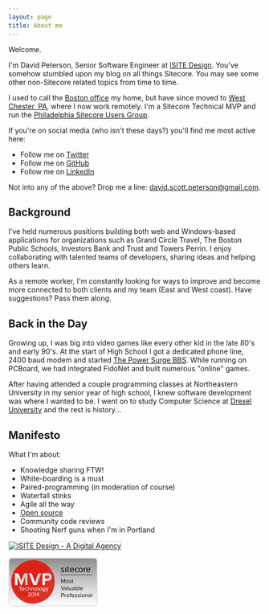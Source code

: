 ```yaml
---
layout: page
title: About me 
---
```


Welcome.

I'm David Peterson, Senior Software Engineer at <a href="http://www.isitedesign.com" target="_blank">ISITE Design</a>. You've somehow stumbled upon my blog on all things Sitecore. You may see some other non-Sitecore related topics from time to time.

I used to call the <a href="http://www.isitedesign.com/contact" target="_blank">Boston office</a> my home, but have since moved to <a href="http://www.west-chester.com/" target="_blank">West Chester, PA</a>, where I now work remotely. I'm a Sitecore Technical MVP and run the <a href="http://www.meetup.com/Sitecore-User-Group-Philadelphia/" target="_blank">Philadelphia Sitecore Users Group</a>. 

If you're on social media (who isn't these days?) you'll find me most active here:

* Follow me on <a href="https://twitter.com/PetersonDave" target="_blank">Twitter</a>
* Follow me on <a href="https://github.com/PetersonDave" target="_blank">GitHub</a>
* Follow me on <a href="http://www.linkedin.com/in/petersond/" target="_blank">LinkedIn</a>

Not into any of the above? Drop me a line: <a href="mailto:david.scott.peterson@gmail.com">david.scott.peterson@gmail.com</a>.

## Background

I've held numerous positions building both web and Windows-based applications for organizations such as Grand Circle Travel, The Boston Public Schools, Investors Bank and Trust and Towers Perrin. I enjoy collaborating with talented teams of developers, sharing ideas and helping others learn.

As a remote worker, I'm constantly looking for ways to improve and become more connected to both clients and my team (East and West coast). Have suggestions? Pass them along.

## Back in the Day

Growing up, I was big into video games like every other kid in the late 80's and early 90's. At the start of High School I got a dedicated phone line, 2400 baud modem and started <a href="http://bbslist.textfiles.com/617/617.txt" target="_blank">The Power Surge BBS</a>. While running on PCBoard, we had integrated FidoNet and built numerous "online" games. 

After having attended a couple programming classes at Northeastern University in my senior year of high school, I knew software development was where I wanted to be. I went on to study Computer Science at <a href="http://www.drexel.edu/" target="_blank">Drexel University</a> and the rest is history...

## Manifesto

What I'm about:

* Knowledge sharing FTW!
* White-boarding is a must
* Paired-programming (in moderation of course)
* Waterfall stinks
* Agile all the way
* <a href="https://github.com/PetersonDave?tab=repositories" target="_blank">Open source</a>
* Community code reviews
* Shooting Nerf guns when I'm in Portland

<a href="http://www.isitedesign.com" title="ISITE Design - A Digital Agency" target="_blank"><img src="http://petersondave.files.wordpress.com/2013/10/isite-banner.jpg" alt="ISITE Design - A Digital Agency" style="border:1px solid #D8D8D8;"></a>

![MVP](/assets/images/mvp-2014-technology.jpg)